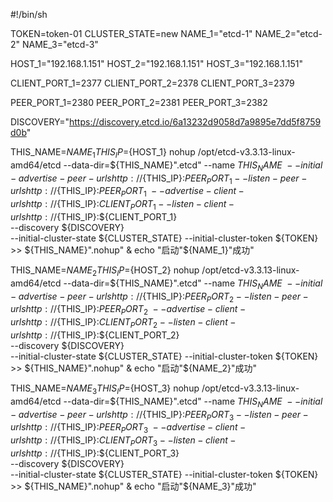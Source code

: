 #!/bin/sh

TOKEN=token-01
CLUSTER_STATE=new
NAME_1="etcd-1"
NAME_2="etcd-2"
NAME_3="etcd-3"

HOST_1="192.168.1.151"
HOST_2="192.168.1.151"
HOST_3="192.168.1.151"


CLIENT_PORT_1=2377
CLIENT_PORT_2=2378
CLIENT_PORT_3=2379

PEER_PORT_1=2380
PEER_PORT_2=2381
PEER_PORT_3=2382

DISCOVERY="https://discovery.etcd.io/6a13232d9058d7a9895e7dd5f8759d0b"

THIS_NAME=${NAME_1}
THIS_IP=${HOST_1}
nohup /opt/etcd-v3.3.13-linux-amd64/etcd --data-dir=${THIS_NAME}".etcd" --name ${THIS_NAME} \
    --initial-advertise-peer-urls http://${THIS_IP}:${PEER_PORT_1} --listen-peer-urls http://${THIS_IP}:${PEER_PORT_1} \
    --advertise-client-urls http://${THIS_IP}:${CLIENT_PORT_1} --listen-client-urls http://${THIS_IP}:${CLIENT_PORT_1} \
    --discovery ${DISCOVERY} \
    --initial-cluster-state ${CLUSTER_STATE} --initial-cluster-token ${TOKEN} >> ${THIS_NAME}".nohup" &
echo "启动"${NAME_1}"成功"

THIS_NAME=${NAME_2}
THIS_IP=${HOST_2}
nohup /opt/etcd-v3.3.13-linux-amd64/etcd --data-dir=${THIS_NAME}".etcd" --name ${THIS_NAME} \
    --initial-advertise-peer-urls http://${THIS_IP}:${PEER_PORT_2} --listen-peer-urls http://${THIS_IP}:${PEER_PORT_2} \
    --advertise-client-urls http://${THIS_IP}:${CLIENT_PORT_2} --listen-client-urls http://${THIS_IP}:${CLIENT_PORT_2} \
    --discovery ${DISCOVERY} \
    --initial-cluster-state ${CLUSTER_STATE} --initial-cluster-token ${TOKEN} >> ${THIS_NAME}".nohup" &
echo "启动"${NAME_2}"成功"


THIS_NAME=${NAME_3}
THIS_IP=${HOST_3}
nohup /opt/etcd-v3.3.13-linux-amd64/etcd --data-dir=${THIS_NAME}".etcd" --name ${THIS_NAME} \
    --initial-advertise-peer-urls http://${THIS_IP}:${PEER_PORT_3} --listen-peer-urls http://${THIS_IP}:${PEER_PORT_3} \
    --advertise-client-urls http://${THIS_IP}:${CLIENT_PORT_3} --listen-client-urls http://${THIS_IP}:${CLIENT_PORT_3} \
    --discovery ${DISCOVERY} \
    --initial-cluster-state ${CLUSTER_STATE} --initial-cluster-token ${TOKEN} >> ${THIS_NAME}".nohup" &
echo "启动"${NAME_3}"成功"

